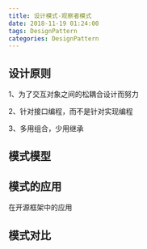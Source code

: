 ```yaml
---
title: 设计模式-观察者模式
date: 2018-11-19 01:24:00
tags: DesignPattern
categories: DesignPattern
---
```


## 设计原则 ##

1、为了交互对象之间的松耦合设计而努力

2、针对接口编程，而不是针对实现编程

3、多用组合，少用继承

## 模式模型 ##

## 模式的应用 ##

在开源框架中的应用


## 模式对比 ##

